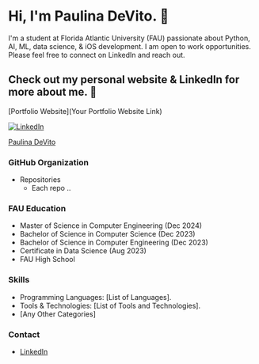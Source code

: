 # Hi, I'm Paulina DeVito. 👋

I'm a student at Florida Atlantic University (FAU) passionate about Python, AI, ML, data science, & iOS development. I am open to work opportunities. Please feel free to connect on LinkedIn and reach out.

## Check out my personal website & LinkedIn for more about me. 🚀

[Portfolio Website](Your Portfolio Website Link)

[![LinkedIn](https://img.shields.io/badge/LinkedIn-Profile-blue)](www.linkedin.com/in/paulina-devito-fau)



<div class="badge-base LI-profile-badge" data-locale="en_US" data-size="large" data-theme="dark" data-type="HORIZONTAL" data-vanity="paulina-devito-fau" data-version="v1"><a class="badge-base__link LI-simple-link" href="https://www.linkedin.com/in/paulina-devito-fau?trk=profile-badge">Paulina DeVito</a></div>
              



### GitHub Organization

- Repositories
  - Each repo ..


### FAU Education

- Master of Science in Computer Engineering (Dec 2024)
- Bachelor of Science in Computer Science (Dec 2023)
- Bachelor of Science in Computer Engineering (Dec 2023)
- Certificate in Data Science (Aug 2023)
- FAU High School

### Skills

- Programming Languages: [List of Languages].
- Tools & Technologies: [List of Tools and Technologies].
- [Any Other Categories]

### Contact

- [LinkedIn](www.linkedin.com/in/paulina-devito-fau)
